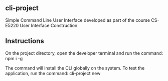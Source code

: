 ## cli-project ##
Simple Command Line User Interface developed as part of the course CS-E5220 User Interface Construction

## Instructions
On the project directory, open the developer terminal and run the command: 
npm i -g

The command will install the CLI globally on the system. To test the application, run the command:
cli-project new
